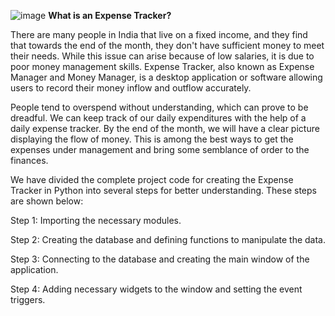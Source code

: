 ![image](https://github.com/tanumalik12/Expense_Tracker/assets/128899444/6a07d867-517e-41d3-afc9-b8258b945c7b)
**What is an Expense Tracker?**


There are many people in India that live on a fixed income, and they find that towards the end of the month, they don't have sufficient money to meet their needs. While this issue can arise because of low salaries, it is due to poor money management skills. Expense Tracker, also known as Expense Manager and Money Manager, is a desktop application or software allowing users to record their money inflow and outflow accurately.

People tend to overspend without understanding, which can prove to be dreadful. We can keep track of our daily expenditures with the help of a daily expense tracker. By the end of the month, we will have a clear picture displaying the flow of money. This is among the best ways to get the expenses under management and bring some semblance of order to the finances.


We have divided the complete project code for creating the Expense Tracker in Python into several steps for better understanding. These steps are shown below:



Step 1: Importing the necessary modules.


Step 2: Creating the database and defining functions to manipulate the data.


Step 3: Connecting to the database and creating the main window of the application.


Step 4: Adding necessary widgets to the window and setting the event triggers.
